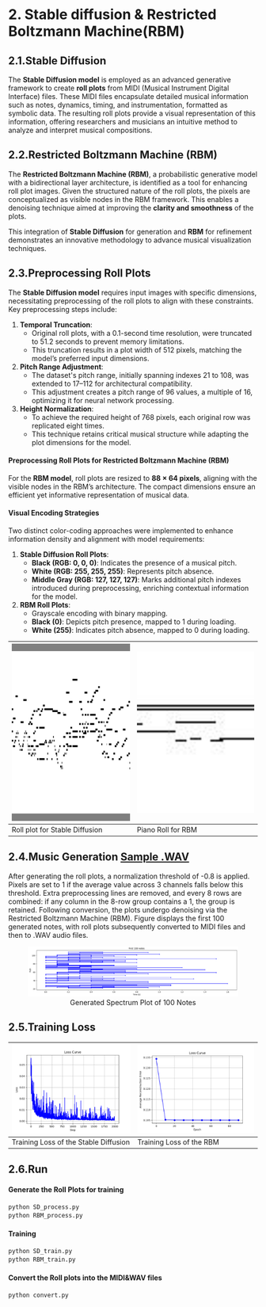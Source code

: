# 2. Stable diffusion & Restricted Boltzmann Machine(RBM)

## 2.1.**Stable Diffusion**

The **Stable Diffusion model** is employed as an advanced generative framework to create **roll plots** from MIDI (Musical Instrument Digital Interface) files. These MIDI files encapsulate detailed musical information such as notes, dynamics, timing, and instrumentation, formatted as symbolic data. The resulting roll plots provide a visual representation of this information, offering researchers and musicians an intuitive method to analyze and interpret musical compositions.

## 2.2.**Restricted Boltzmann Machine (RBM)**

The **Restricted Boltzmann Machine (RBM)**, a probabilistic generative model with a bidirectional layer architecture, is identified as a tool for enhancing roll plot images. Given the structured nature of the roll plots, the pixels are conceptualized as visible nodes in the RBM framework. This enables a denoising technique aimed at improving the **clarity and smoothness** of the plots. 

This integration of **Stable Diffusion** for generation and **RBM** for refinement demonstrates an innovative methodology to advance musical visualization techniques.

## 2.3.**Preprocessing Roll Plots**

The **Stable Diffusion model** requires input images with specific dimensions, necessitating preprocessing of the roll plots to align with these constraints. Key preprocessing steps include:

1. **Temporal Truncation**:
   - Original roll plots, with a 0.1-second time resolution, were truncated to 51.2 seconds to prevent memory limitations.
   - This truncation results in a plot width of 512 pixels, matching the model’s preferred input dimensions.
2. **Pitch Range Adjustment**:
   - The dataset's pitch range, initially spanning indexes 21 to 108, was extended to 17–112 for architectural compatibility.
   - This adjustment creates a pitch range of 96 values, a multiple of 16, optimizing it for neural network processing.
3. **Height Normalization**:
   - To achieve the required height of 768 pixels, each original row was replicated eight times.
   - This technique retains critical musical structure while adapting the plot dimensions for the model.

#### **Preprocessing Roll Plots for Restricted Boltzmann Machine (RBM)**

For the **RBM model**, roll plots are resized to **88 × 64 pixels**, aligning with the visible nodes in the RBM’s architecture. The compact dimensions ensure an efficient yet informative representation of musical data.

#### **Visual Encoding Strategies**

Two distinct color-coding approaches were implemented to enhance information density and alignment with model requirements:

1. **Stable Diffusion Roll Plots**:
   - **Black (RGB: 0, 0, 0)**: Indicates the presence of a musical pitch.
   - **White (RGB: 255, 255, 255)**: Represents pitch absence.
   - **Middle Gray (RGB: 127, 127, 127)**: Marks additional pitch indexes introduced during preprocessing, enriching contextual information for the model.
2. **RBM Roll Plots**:
   - Grayscale encoding with binary mapping.
   - **Black (0)**: Depicts pitch presence, mapped to 1 during loading.
   - **White (255)**: Indicates pitch absence, mapped to 0 during loading.

| <img src="plot/piano_roll_sd.jpg" alt="Roll plot for Stable Diffusion" style="zoom:50%;" /> | <img src="plot/piano_roll_rbm.jpg" alt="Piano Roll for RBM" style="zoom: 400%;" /> |
| ------------------------------------------------------------ |------------------------------------------------------------------------------------|
| Roll plot for Stable Diffusion                               | Piano Roll for RBM                                                                 |


## 2.4.Music Generation [Sample .WAV](wav_samples/SD_RBM_sample.wav)

After generating the roll plots, a normalization threshold of -0.8 is applied. Pixels are set to 1 if the average value across 3 channels falls below this threshold. Extra preprocessing lines are removed, and every 8 rows are combined: if any column in the 8-row group contains a 1, the group is retained. Following conversion, the plots undergo denoising via the Restricted Boltzmann Machine (RBM). Figure displays the first 100 generated notes, with roll plots subsequently converted to MIDI files and then to .WAV audio files.
<figure style="text-align: center;">
  <img src="plot/genrated_sample_100notes.png" alt="Generated Spectrum Plot of 100 Notes" style="width: 1000px;">
  <figcaption style="text-align: center;">Generated Spectrum Plot of 100 Notes</figcaption>
</figure>

## 2.5.Training Loss
| ![Training Loss of the Stable Diffusion](plot/loss_sd.png) | ![Training Loss of the RBM](plot/loss_rbm.png) |
|------------------------------------------------------|------------------------------------------------|
| Training Loss of the Stable Diffusion                | Training Loss of the RBM                       |

## 2.6.Run

#### Generate the Roll Plots for training

```bash
python SD_process.py
python RBM_process.py
```

#### Training

```bash
python SD_train.py
python RBM_train.py
```

#### Convert the Roll plots into the MIDI&WAV files

```bash
python convert.py
```

